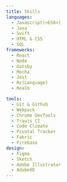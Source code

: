 ```yaml
---
title: Skills
languages:
  - Javascript(<ES6>)
  - Java
  - Swift
  - HTML & CSS
  - SQL
frameworks:
  - React
  - Node
  - Gatsby
  - Mocha
  - Jest
  - Rx(Language)
  - Realm

tools:
  - Git & Github
  - Webpack
  - Chrome DevTools
  - Travis CI
  - Code Climate
  - Pivotal Tracker
  - Fabric
  - Firebase
design:
  - Figma
  - Sketch
  - Adobe Illustrator
  - AdobeXD
---
```

